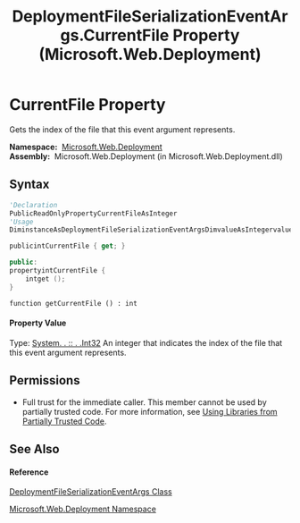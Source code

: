 ﻿---
title: DeploymentFileSerializationEventArgs.CurrentFile Property  (Microsoft.Web.Deployment)
TOCTitle: CurrentFile Property
ms:assetid: P:Microsoft.Web.Deployment.DeploymentFileSerializationEventArgs.CurrentFile
ms:mtpsurl: https://msdn.microsoft.com/en-us/library/microsoft.web.deployment.deploymentfileserializationeventargs.currentfile(v=VS.90)
ms:contentKeyID: 20208928
ms.date: 05/02/2012
mtps_version: v=VS.90
f1_keywords:
- Microsoft.Web.Deployment.DeploymentFileSerializationEventArgs.CurrentFile
- Microsoft.Web.Deployment.DeploymentFileSerializationEventArgs.get_CurrentFile
dev_langs:
- CSharp
- JScript
- VB
- c++
api_location:
- Microsoft.Web.Deployment.dll
api_name:
- Microsoft.Web.Deployment.DeploymentFileSerializationEventArgs.CurrentFile
- Microsoft.Web.Deployment.DeploymentFileSerializationEventArgs.get_CurrentFile
api_type:
- Managed
topic_type:
- apiref
- kbSyntax
product_family_name: VS
ROBOTS: INDEX,FOLLOW
---

# CurrentFile Property

Gets the index of the file that this event argument represents.

**Namespace:**  [Microsoft.Web.Deployment](microsoft-web-deployment-namespace.md)  
**Assembly:**  Microsoft.Web.Deployment (in Microsoft.Web.Deployment.dll)

## Syntax

``` vb
'Declaration
PublicReadOnlyPropertyCurrentFileAsInteger
'Usage
DiminstanceAsDeploymentFileSerializationEventArgsDimvalueAsIntegervalue = instance.CurrentFile
```

``` csharp
publicintCurrentFile { get; }
```

``` c++
public:
propertyintCurrentFile {
    intget ();
}
```

``` jscript
function getCurrentFile () : int
```

#### Property Value

Type: [System. . :: . .Int32](https://msdn.microsoft.com/en-us/library/td2s409d\(v=vs.90\))  
An integer that indicates the index of the file that this event argument represents.  

## Permissions

  - Full trust for the immediate caller. This member cannot be used by partially trusted code. For more information, see [Using Libraries from Partially Trusted Code](https://msdn.microsoft.com/en-us/library/8skskf63\(v=vs.90\)).

## See Also

#### Reference

[DeploymentFileSerializationEventArgs Class](deploymentfileserializationeventargs-class-microsoft-web-deployment.md)

[Microsoft.Web.Deployment Namespace](microsoft-web-deployment-namespace.md)

